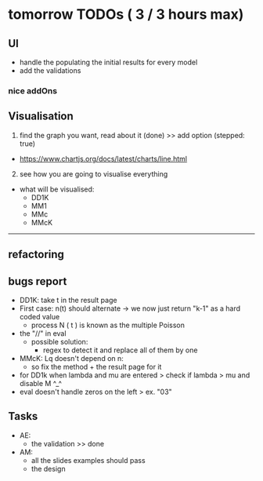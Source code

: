 # tomorrow TODOs (  3 / 3 hours max)

## UI
- handle the populating the initial results for every model
- add the validations

### nice addOns


## Visualisation
1. find the graph you want, read about it (done) >> add option (stepped: true)

  - https://www.chartjs.org/docs/latest/charts/line.html 
2. see how you are going to visualise everything
  - what will be visualised:
    - DD1K
    - MM1
    - MMc
    - MMcK
---------
## refactoring 



## bugs report
- DD1K: take t in the result page
- First case: n(t) should alternate -> we now just return "k-1" as a hard coded value
    - process N ( t ) is known as the multiple Poisson
- the "//" in eval
    - possible solution:
        - regex to detect it and replace all of them by one
- MMcK: Lq doesn't depend on n:
    - so fix the method + the result page for it 
- for DD1k when lambda and mu are entered > check if lambda > mu and disable M ^_^
- eval doesn't handle zeros on the left > ex. "03" 
## Tasks
- AE:
    - the validation >> done
- AM:
    - all the slides examples should pass
    - the design
